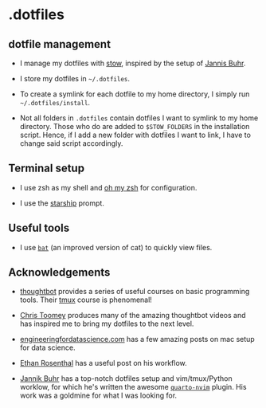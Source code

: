 # .dotfiles

## dotfile management

- I manage my dotfiles with [stow](https://alexpearce.me/2016/02/managing-dotfiles-with-stow/), inspired by the setup of [Jannis Buhr](https://github.com/jmbuhr/.dotfiles).

- I store my dotfiles in `~/.dotfiles`.

- To create a symlink for each dotfile to my home directory, I simply run `~/.dotfiles/install`.

- Not all folders in `.dotfiles` contain dotfiles I want to symlink to my home directory. Those who do are added to `$STOW_FOLDERS` in the installation script. Hence, if I add a new folder with dotfiles I want to link, I have to change said script accordingly.


## Terminal setup

- I use zsh as my shell and [oh my zsh](https://ohmyz.sh) for configuration.

- I use the [starship](https://starship.rs) prompt.







<!-- ## zsh plugins -->

<!-- - I use FZF as a file fuzzy finder. I usually use `**<tab>` or `<ctrl-T>` to search files in current directory (e.g. `vi **<tab>`). -->

<!-- - I use `zsh-z` to quickly navigate to frequently used directories (e.g. `z do` -->
<!--   gets me to `~/dev/projects/dotfiles` from anywhere). Combined with the -->
<!--   in-built fuzzy directory completion of zsh, and the fzt plugin, this makes -->
<!--   navigation extremely quick. -->


## Useful tools

- I use [`bat`](https://github.com/sharkdp/bat) (an improved version of cat) to
  quickly view files.



## Acknowledgements

- [thoughtbot](https://thoughtbot.com/upcase) provides a series of useful
  courses on basic programming tools. Their
  [tmux](https://thoughtbot.com/upcase/tmux) course is phenomenal!

- [Chris Toomey](https://github.com/christoomey) produces many of the amazing thoughtbot videos and has inspired me to bring my dotfiles to the next level.

- [engineeringfordatascience.com](https://engineeringfordatascience.com/) has a
  few amazing posts on mac setup for data science.

- [Ethan
  Rosenthal](https://www.ethanrosenthal.com/2022/02/01/everything-gets-a-package/)
  has a useful post on his workflow.

- [Jannik Buhr](https://github.com/jmbuhr) has a top-notch dotfiles setup and vim/tmux/Python worklow, for which he's written the awesome [`quarto-nvim`](https://github.com/quarto-dev/quarto-nvim) plugin. His work was a goldmine for what I was looking for.
